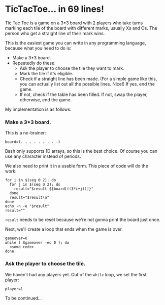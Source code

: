 # TicTacToe... in 69 lines!

Tic Tac Toe is a game on a 3*3 board with 2 players who take turns marking each tile of the board with different marks, usually Xs and Os. The person who get a straight line of their mark wins.

This is the easiest game you can write in any programming language, because what you need to do is:

- Make a 3*3 board.
- Repeatedly do these:
  + Ask the player to choose the tile they want to mark.
  + Mark the tile if it's eligible.
  + Check if a straight line has been made. (For a simple game like this, you can actually list out all the possible lines. Nice!) If yes, end the game.
  + If not, check if the table has been filled. If not, swap the player, otherwise, end the game.

My implementation is as follows:

### Make a 3*3 board.

This is a no-brainer:
```
board=(. . . . . . . . .)
```
Bash only supports 1D arrays, so this is the best choice. Of course you can use any character instead of periods.

We also need to print it in a usable form. This piece of code will do the work:
```
for i in $(seq 0 2); do
  for j in $(seq 0 2); do
    result="$result ${board[((3*i+j))]}"
  done
  result="$result\n"
done
echo -n -e "$result"
result=""
```
`result` needs to be reset because we're not gonna print the board just once.

Next, we'll create a loop that ends when the game is over.
```
gameover=0
while [ $gameover -eq 0 ]; do
  <some code>
done
```
### Ask the player to choose the tile.
We haven't had any players yet. Out of the `while` loop, we set the first player:
```
player=1
```
To be continued...

